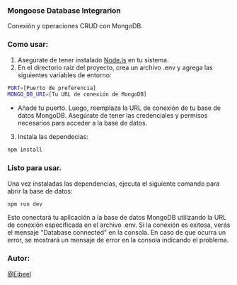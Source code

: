 ### Mongoose Database Integrarion
Conexión y operaciones CRUD con MongoDB.

### Como usar:
1. Asegúrate de tener instalado [Node.js](https://nodejs.org/es) en tu sistema.
2. En el directorio raíz del proyecto, crea un archivo .env y agrega las siguientes variables de entorno:

```bash
PORT=[Puerto de preferencia]
MONGO_DB_URI=[Tu URL de conexión de MongoDB]
```
- Añade tu puerto. Luego, reemplaza la URL de conexión de tu base de datos MongoDB.
Asegúrate de tener las credenciales y permisos necesarios para acceder a la base de datos.
3. Instala las dependecias:
```bash
npm install
```
### Listo para usar.
Una vez instaladas las dependencias, ejecuta el siguiente comando para abrir la base de datos:
```bash
npm run dev
```
Esto conectará tu aplicación a la base de datos MongoDB utilizando la URL de conexión especificada en el archivo .env.
Si la conexión es exitosa, verás el mensaje "Database connected" en la consola.
En caso de que ocurra un error, se mostrará un mensaje de error en la consola indicando el problema. </br>

### Autor:
[@Eibeel](https://github.com/Eibeel)
